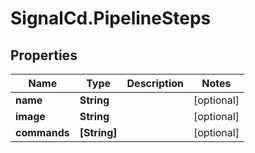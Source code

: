 # SignalCd.PipelineSteps

## Properties

Name | Type | Description | Notes
------------ | ------------- | ------------- | -------------
**name** | **String** |  | [optional] 
**image** | **String** |  | [optional] 
**commands** | **[String]** |  | [optional] 


